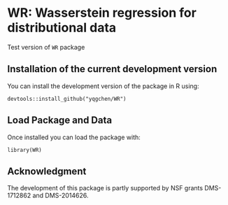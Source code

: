 WR: Wasserstein regression for distributional data
====
Test version of `WR` package

## Installation of the current development version
You can install the development version of the package in R using:
```
devtools::install_github("yqgchen/WR")
```

## Load Package and Data
Once installed you can load the package with:
```
library(WR)
```

## Acknowledgment
The development of this package is partly supported by NSF grants DMS-1712862 and DMS-2014626. 
